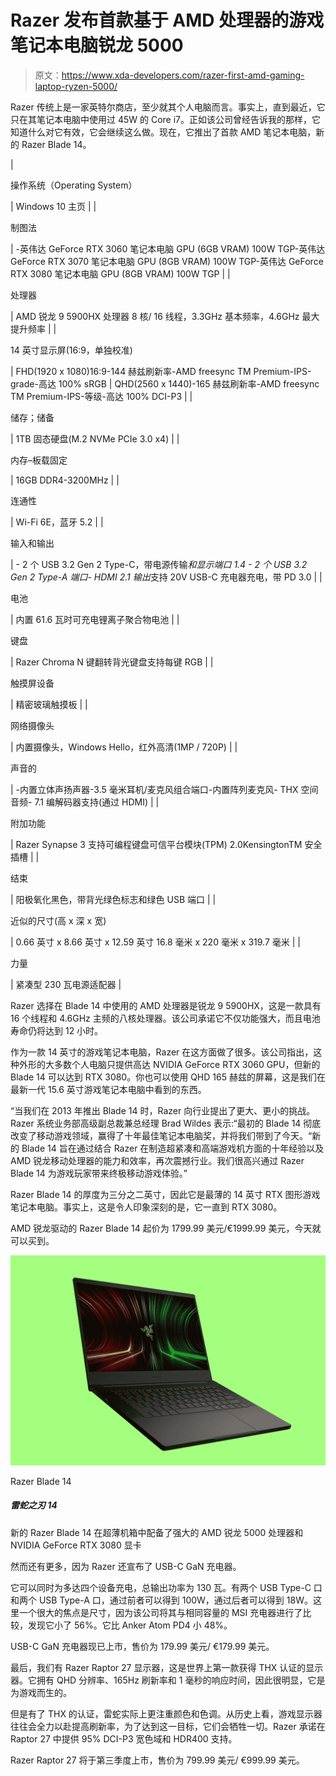 # Razer 发布首款基于 AMD 处理器的游戏笔记本电脑锐龙 5000

> 原文：<https://www.xda-developers.com/razer-first-amd-gaming-laptop-ryzen-5000/>

Razer 传统上是一家英特尔商店，至少就其个人电脑而言。事实上，直到最近，它只在其笔记本电脑中使用过 45W 的 Core i7。正如该公司曾经告诉我的那样，它知道什么对它有效，它会继续这么做。现在，它推出了首款 AMD 笔记本电脑，新的 Razer Blade 14。

| 

操作系统（Operating System）

 | Windows 10 主页 |
| 

制图法

 | -英伟达 GeForce RTX 3060 笔记本电脑 GPU (6GB VRAM) 100W TGP-英伟达 GeForce RTX 3070 笔记本电脑 GPU (8GB VRAM) 100W TGP-英伟达 GeForce RTX 3080 笔记本电脑 GPU (8GB VRAM) 100W TGP |
| 

处理器

 | AMD 锐龙 9 5900HX 处理器 8 核/ 16 线程，3.3GHz 基本频率，4.6GHz 最大提升频率 |
| 

14 英寸显示屏(16:9，单独校准)

 | FHD(1920 x 1080)16:9-144 赫兹刷新率-AMD freesync TM Premium-IPS-grade-高达 100% sRGB | QHD(2560 x 1440)-165 赫兹刷新率-AMD freesync TM Premium-IPS-等级-高达 100% DCI-P3 |
| 

储存；储备

 | 1TB 固态硬盘(M.2 NVMe PCIe 3.0 x4) |
| 

内存–板载固定

 | 16GB DDR4-3200MHz |
| 

连通性

 | Wi-Fi 6E，蓝牙 5.2 |
| 

输入和输出

 | - 2 个 USB 3.2 Gen 2 Type-C，带电源传输*和显示端口 1.4 - 2 个 USB 3.2 Gen 2 Type-A 端口- HDMI 2.1 输出*支持 20V USB-C 充电器充电，带 PD 3.0 |
| 

电池

 | 内置 61.6 瓦时可充电锂离子聚合物电池 |
| 

键盘

 | Razer Chroma N 键翻转背光键盘支持每键 RGB |
| 

触摸屏设备

 | 精密玻璃触摸板 |
| 

网络摄像头

 | 内置摄像头，Windows Hello，红外高清(1MP / 720P) |
| 

声音的

 | -内置立体声扬声器-3.5 毫米耳机/麦克风组合端口-内置阵列麦克风- THX 空间音频- 7.1 编解码器支持(通过 HDMI) |
| 

附加功能

 | Razer Synapse 3 支持可编程键盘可信平台模块(TPM) 2.0KensingtonTM 安全插槽 |
| 

结束

 | 阳极氧化黑色，带背光绿色标志和绿色 USB 端口 |
| 

近似的尺寸(高 x 深 x 宽)

 | 0.66 英寸 x 8.66 英寸 x 12.59 英寸 16.8 毫米 x 220 毫米 x 319.7 毫米 |
| 

力量

 | 紧凑型 230 瓦电源适配器 |

Razer 选择在 Blade 14 中使用的 AMD 处理器是锐龙 9 5900HX，这是一款具有 16 个线程和 4.6GHz 主频的八核处理器。该公司承诺它不仅功能强大，而且电池寿命仍将达到 12 小时。

作为一款 14 英寸的游戏笔记本电脑，Razer 在这方面做了很多。该公司指出，这种外形的大多数个人电脑只提供高达 NVIDIA GeForce RTX 3060 GPU，但新的 Blade 14 可以达到 RTX 3080。你也可以使用 QHD 165 赫兹的屏幕，这是我们在最新一代 15.6 英寸游戏笔记本电脑中看到的东西。

“当我们在 2013 年推出 Blade 14 时，Razer 向行业提出了更大、更小的挑战。Razer 系统业务部高级副总裁兼总经理 Brad Wildes 表示:“最初的 Blade 14 彻底改变了移动游戏领域，赢得了十年最佳笔记本电脑奖，并将我们带到了今天。“新的 Blade 14 旨在通过结合 Razer 在制造超紧凑和高端游戏机方面的十年经验以及 AMD 锐龙移动处理器的能力和效率，再次震撼行业。我们很高兴通过 Razer Blade 14 为游戏玩家带来终极移动游戏体验。”

Razer Blade 14 的厚度为三分之二英寸，因此它是最薄的 14 英寸 RTX 图形游戏笔记本电脑。事实上，这是令人印象深刻的是，它一直到 RTX 3080。

AMD 锐龙驱动的 Razer Blade 14 起价为 1799.99 美元/€1999.99 美元，今天就可以买到。

 <picture>![The new Razer Blade 14 has powerful AMD Ryzen 5000 processors and NVIDIA GeForce RTX 3080 graphics all in a slim chassis](img/9296a4bd4fef6c178148a81002b94446.png)</picture> 

Razer Blade 14

##### 雷蛇之刃 14

新的 Razer Blade 14 在超薄机箱中配备了强大的 AMD 锐龙 5000 处理器和 NVIDIA GeForce RTX 3080 显卡

然而还有更多，因为 Razer 还宣布了 USB-C GaN 充电器。

它可以同时为多达四个设备充电，总输出功率为 130 瓦。有两个 USB Type-C 口和两个 USB Type-A 口，通过前者可以得到 100W，通过后者可以得到 18W。这里一个很大的焦点是尺寸，因为该公司将其与相同容量的 MSI 充电器进行了比较，发现它小了 56%。它比 Anker Atom PD4 小 48%。

USB-C GaN 充电器现已上市，售价为 179.99 美元/ €179.99 美元。

最后，我们有 Razer Raptor 27 显示器，这是世界上第一款获得 THX 认证的显示器。它拥有 QHD 分辨率、165Hz 刷新率和 1 毫秒的响应时间，因此很明显，它是为游戏而生的。

但是有了 THX 的认证，雷蛇实际上更注重颜色和色调。从历史上看，游戏显示器往往会全力以赴提高刷新率，为了达到这一目标，它们会牺牲一切。Razer 承诺在 Raptor 27 中提供 95% DCI-P3 宽色域和 HDR400 支持。

Razer Raptor 27 将于第三季度上市，售价为 799.99 美元/ €999.99 美元。